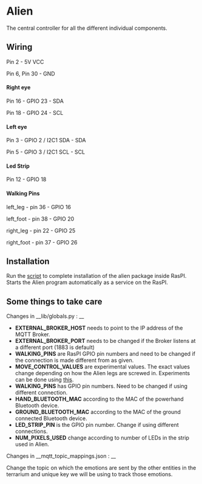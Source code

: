 # Alien

The central controller for all the different individual components.

## Wiring

Pin 2 - 5V VCC

Pin 6, Pin 30 - GND

#### Right eye
Pin 16 - GPIO 23 - SDA

Pin 18 - GPIO 24 - SCL

#### Left eye
Pin 3 - GPIO 2 / I2C1 SDA - SDA

Pin 5 - GPIO 3 / I2C1 SCL - SCL

#### Led Strip
Pin 12 - GPIO 18

#### Walking Pins
left_leg - pin 36 -  GPIO 16

left_foot - pin 38 -  GPIO 20

right_leg  - pin 22 - GPIO 25

right_foot - pin 37 - GPIO 26

## Installation
Run the [script](../scripts/) to complete installation of the alien package inside RasPI.
Starts the Alien program automatically as a service on the RasPI.

## Some things to take care
Changes in __lib/globals.py : __
* __EXTERNAL_BROKER_HOST__ needs to point to the IP address of the MQTT Broker.
* __EXTERNAL_BROKER_PORT__ needs to be changed if the Broker listens at a different port (1883 is default)
* __WALKING_PINS__ are RasPI GPIO pin numbers and need to be changed if the connection is made different from as given.
* __MOVE_CONTROL_VALUES__ are experimental values. The exact values change depending on how the Alien legs are screwed in.
Experiments can be done using [this](../testing_modules/pigpio_test/servo_demo.py).
* __WALKING_PINS__ has GPIO pin numbers. Need to be changed if using different connection.
* __HAND_BLUETOOTH_MAC__ according to the MAC of the powerhand Bluetooth device.
* __GROUND_BLUETOOTH_MAC__ according to the MAC of the ground connected Bluetooth device.
* __LED_STRIP_PIN__ is the GPIO pin number. Change if using different connections.
* __NUM_PIXELS_USED__ change according to number of LEDs in the strip used in Alien.


Changes in __mqtt_topic_mappings.json : __

Change the topic on which the emotions are sent by the other entities in the terrarium and unique key we will be using to track those emotions.
